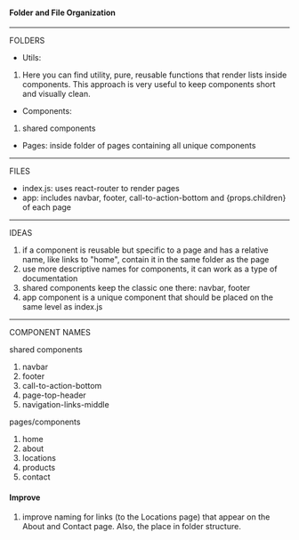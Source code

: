 #### Folder and File Organization
---


FOLDERS
- Utils: 
01. Here you can find utility, pure, reusable functions that render lists inside components. This approach is very useful to keep components short and visually clean.

- Components:
01. shared components

- Pages:
inside folder of pages containing all unique components


---
FILES
- index.js: uses react-router to render pages
- app: includes navbar, footer, call-to-action-bottom and {props.children} of each page


---
IDEAS
01. if a component is reusable but specific to a page and has a relative name, like links to "home", contain it in the same folder as the page
02. use more descriptive names for components, it can work as a type of documentation
03. shared components keep the classic one there: navbar, footer
04. app component is a unique component that should be placed on the same level as index.js

---
COMPONENT NAMES

shared components
01. navbar
02. footer
03. call-to-action-bottom
04. page-top-header
05. navigation-links-middle

pages/components
01. home
02. about
03. locations
04. products
05. contact


#### Improve

01. improve naming for links (to the Locations page) that appear on the About and Contact page. Also, the place in folder structure.